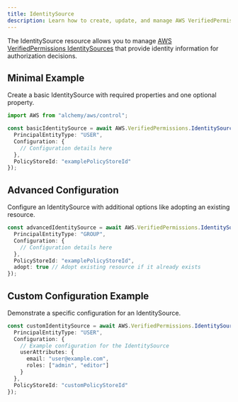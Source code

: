 ```yaml
---
title: IdentitySource
description: Learn how to create, update, and manage AWS VerifiedPermissions IdentitySources using Alchemy Cloud Control.
---
```



The IdentitySource resource allows you to manage [AWS VerifiedPermissions IdentitySources](https://docs.aws.amazon.com/verifiedpermissions/latest/userguide/) that provide identity information for authorization decisions.

## Minimal Example

Create a basic IdentitySource with required properties and one optional property.

```ts
import AWS from "alchemy/aws/control";

const basicIdentitySource = await AWS.VerifiedPermissions.IdentitySource("basicIdentitySource", {
  PrincipalEntityType: "USER",
  Configuration: {
    // Configuration details here
  },
  PolicyStoreId: "examplePolicyStoreId"
});
```

## Advanced Configuration

Configure an IdentitySource with additional options like adopting an existing resource.

```ts
const advancedIdentitySource = await AWS.VerifiedPermissions.IdentitySource("advancedIdentitySource", {
  PrincipalEntityType: "GROUP",
  Configuration: {
    // Configuration details here
  },
  PolicyStoreId: "examplePolicyStoreId",
  adopt: true // Adopt existing resource if it already exists
});
```

## Custom Configuration Example

Demonstrate a specific configuration for an IdentitySource.

```ts
const customIdentitySource = await AWS.VerifiedPermissions.IdentitySource("customIdentitySource", {
  PrincipalEntityType: "USER",
  Configuration: {
    // Example configuration for the IdentitySource
    userAttributes: {
      email: "user@example.com",
      roles: ["admin", "editor"]
    }
  },
  PolicyStoreId: "customPolicyStoreId"
});
```
